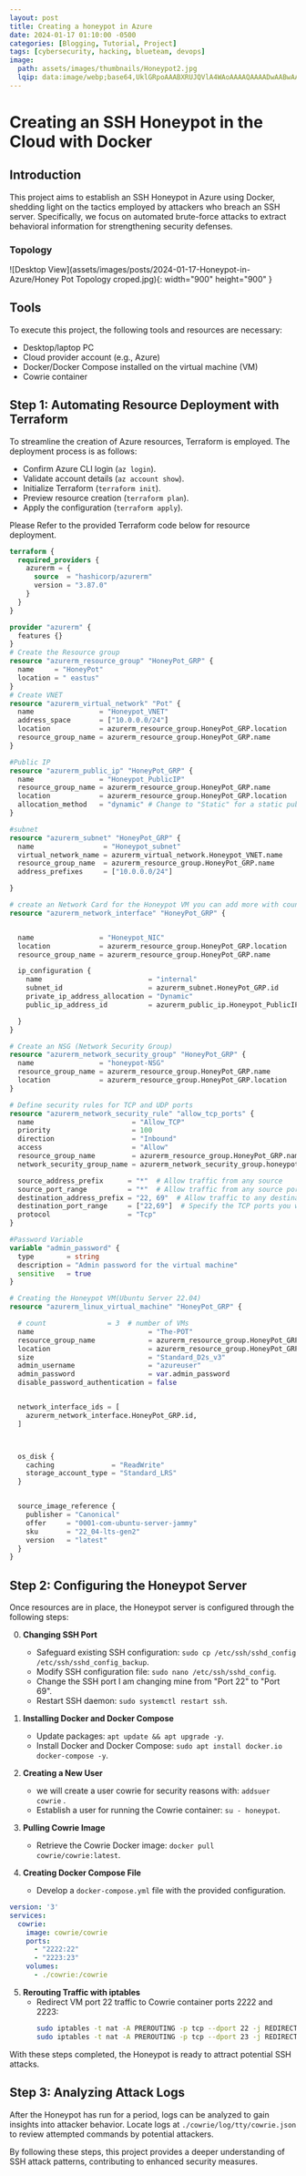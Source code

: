 ```yaml
---
layout: post
title: Creating a honeypot in Azure
date: 2024-01-17 01:10:00 -0500
categories: [Blogging, Tutorial, Project]
tags: [cybersecurity, hacking, blueteam, devops]
image:
  path: assets/images/thumbnails/Honeypot2.jpg
  lqip: data:image/webp;base64,UklGRpoAAABXRUJQVlA4WAoAAAAQAAAADwAABwAAQUxQSDIAAAARL0AmbZurmr57yyIiqE8oiG0bejIYEQTgqiDA9vqnsUSI6H+oAERp2HZ65qP/VIAWAFZQOCBCAAAA8AEAnQEqEAAIAAVAfCWkAALp8sF8rgRgAP7o9FDvMCkMde9PK7euH5M1m6VWoDXf2FkP3BqV0ZYbO6NA/VFIAAAA
---
```


# Creating an SSH Honeypot in the Cloud with Docker

## Introduction

This project aims to establish an SSH Honeypot in Azure using Docker, shedding light on the tactics employed by attackers who breach an SSH server. Specifically, we focus on automated brute-force attacks to extract behavioral information for strengthening security defenses.

### Topology
![Desktop View](assets/images/posts/2024-01-17-Honeypot-in-Azure/Honey Pot Topology croped.jpg){: width="900" height="900" }

## Tools

To execute this project, the following tools and resources are necessary:

- Desktop/laptop PC
- Cloud provider account (e.g., Azure)
- Docker/Docker Compose installed on the virtual machine (VM)
- Cowrie container

## Step 1: Automating Resource Deployment with Terraform

To streamline the creation of Azure resources, Terraform is employed. The deployment process is as follows:

- Confirm Azure CLI login (`az login`).
- Validate account details (`az account show`).
- Initialize Terraform (`terraform init`).
- Preview resource creation (`terraform plan`).
- Apply the configuration (`terraform apply`).

Please Refer to the provided Terraform code below for resource deployment.
```tf
terraform {
  required_providers {
    azurerm = {
      source  = "hashicorp/azurerm"
      version = "3.87.0"
    }
  }
}

provider "azurerm" {
  features {}
}
# Create the Resource group
resource "azurerm_resource_group" "HoneyPot_GRP" {
  name     = "HoneyPot"
  location = " eastus"
}
# Create VNET
resource "azurerm_virtual_network" "Pot" {
  name                = "Honeypot_VNET"
  address_space       = ["10.0.0.0/24"]
  location            = azurerm_resource_group.HoneyPot_GRP.location
  resource_group_name = azurerm_resource_group.HoneyPot_GRP.name
}

#Public IP
resource "azurerm_public_ip" "HoneyPot_GRP" {
  name                = "Honeypot_PublicIP"
  resource_group_name = azurerm_resource_group.HoneyPot_GRP.name
  location            = azurerm_resource_group.HoneyPot_GRP.location
  allocation_method   = "dynamic" # Change to "Static" for a static public IP
}

#subnet
resource "azurerm_subnet" "HoneyPot_GRP" {
  name                 = "Honeypot_subnet"
  virtual_network_name = azurerm_virtual_network.Honeypot_VNET.name
  resource_group_name  = azurerm_resource_group.HoneyPot_GRP.name
  address_prefixes     = ["10.0.0.0/24"]

}

# create an Network Card for the Honeypot VM you can add more with count = 3  # number of NICs
resource "azurerm_network_interface" "HoneyPot_GRP" {


  name                = "Honeypot_NIC"
  location            = azurerm_resource_group.HoneyPot_GRP.location
  resource_group_name = azurerm_resource_group.HoneyPot_GRP.name

  ip_configuration {
    name                          = "internal"
    subnet_id                     = azurerm_subnet.HoneyPot_GRP.id
    private_ip_address_allocation = "Dynamic"
    public_ip_address_id          = azurerm_public_ip.Honeypot_PublicIP.id

  }
}

# Create an NSG (Network Security Group)
resource "azurerm_network_security_group" "HoneyPot_GRP" {
  name                = "honeypot-NSG"
  resource_group_name = azurerm_resource_group.HoneyPot_GRP.name
  location            = azurerm_resource_group.HoneyPot_GRP.location
}

# Define security rules for TCP and UDP ports
resource "azurerm_network_security_rule" "allow_tcp_ports" {
  name                        = "Allow_TCP"
  priority                    = 100
  direction                   = "Inbound"
  access                      = "Allow"
  resource_group_name         = azurerm_resource_group.HoneyPot_GRP.name
  network_security_group_name = azurerm_network_security_group.honeypot-NSG.name

  source_address_prefix      = "*"  # Allow traffic from any source
  source_port_range          = "*"  # Allow traffic from any source port
  destination_address_prefix = "22, 69"  # Allow traffic to any destination
  destination_port_range     = ["22,69"]  # Specify the TCP ports you want to allow
  protocol                   = "Tcp"
}

#Password Variable
variable "admin_password" {
  type        = string
  description = "Admin password for the virtual machine"
  sensitive   = true
}

# Creating the Honeypot VM(Ubuntu Server 22.04)
resource "azurerm_linux_virtual_machine" "HoneyPot_GRP" {

  # count               = 3  # number of VMs
  name                            = "The-POT"
  resource_group_name             = azurerm_resource_group.HoneyPot_GRP.name
  location                        = azurerm_resource_group.HoneyPot_GRP.location
  size                            = "Standard_D2s_v3"
  admin_username                  = "azureuser"
  admin_password                  = var.admin_password
  disable_password_authentication = false


  network_interface_ids = [
    azurerm_network_interface.HoneyPot_GRP.id,
  ]



  os_disk {
    caching              = "ReadWrite"
    storage_account_type = "Standard_LRS"
  }


  source_image_reference {
    publisher = "Canonical"
    offer     = "0001-com-ubuntu-server-jammy"
    sku       = "22_04-lts-gen2"
    version   = "latest"
  }
}

```

## Step 2: Configuring the Honeypot Server

Once resources are in place, the Honeypot server is configured through the following steps:

0. **Changing SSH Port**
   - Safeguard existing SSH configuration: `sudo cp /etc/ssh/sshd_config /etc/ssh/sshd_config_backup`.
   - Modify SSH configuration file: `sudo nano /etc/ssh/sshd_config`.
   - Change the SSH port I am changing mine from "Port 22" to "Port 69".
   - Restart SSH daemon: `sudo systemctl restart ssh`.

1. **Installing Docker and Docker Compose**
   - Update packages: `apt update && apt upgrade -y`.
   - Install Docker and Docker Compose: `sudo apt install docker.io docker-compose -y`.

2. **Creating a New User**
   - we will create a user cowrie for security reasons with: `addsuer cowrie` .
   - Establish a user for running the Cowrie container: `su - honeypot`.

3. **Pulling Cowrie Image**
   - Retrieve the Cowrie Docker image: `docker pull cowrie/cowrie:latest`.

4. **Creating Docker Compose File**
   - Develop a `docker-compose.yml` file with the provided configuration.

```yaml 
version: '3'
services:
  cowrie:
    image: cowrie/cowrie
    ports:
      - "2222:22"
      - "2223:23"
    volumes:
      - ./cowrie:/cowrie 
```

5. **Rerouting Traffic with iptables**
   - Redirect VM port 22 traffic to Cowrie container ports 2222 and 2223:
     ``` bash
     sudo iptables -t nat -A PREROUTING -p tcp --dport 22 -j REDIRECT --to-port 2222
     sudo iptables -t nat -A PREROUTING -p tcp --dport 23 -j REDIRECT --to-port 2223
     ```

With these steps completed, the Honeypot is ready to attract potential SSH attacks.

## Step 3: Analyzing Attack Logs

After the Honeypot has run for a period, logs can be analyzed to gain insights into attacker behavior. Locate logs at `./cowrie/log/tty/cowrie.json` to review attempted commands by potential attackers.

By following these steps, this project provides a deeper understanding of SSH attack patterns, contributing to enhanced security measures.
